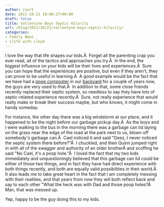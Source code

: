 ```yaml
---
author: court
date: 2011-10-21 19:00:27+00:00
draft: false
title: Vallentyne Boys Septic Hilarity
url: /blog/2011/10/21/vallentyne-boys-septic-hilarity/
categories:
- Family News
- Llife with Lloyd
---
```


I love the way that life shapes our kids.Â  Forget all the parenting crap you ever read, all of the tactics and approaches you try.Â  In the end, the biggest influence on your kids will be their lives and experiences.Â  Sure you can hope that the experiences are positive, but even if they aren't, they can prove to be useful in learning.Â  A good example would be the fact that we have had a [poop composter](http://www.vallentyne.com/blog/2009/06/08/poop-musings) in our [backyard](http://www.vallentyne.com/blog/2009/06/03/poop-happens) for a couple of years now, the guys are very used to that.Â  In addition to that, some close friends recently replaced their septic system, so needless to say they have lots of septic-related experience recently.Â  Sure, not really experience that would really make or break their success maybe, but who knows, it might come in handy someday.

For instance, the other day there was a big windstorm at our place, and it happened to be the night before our garbage pickup day.Â  As the boys and I were walking to the bus in the morning there was a garbage can lid laying on the grass near the edge of the road at the park next to us, blown off somebody's garbage can.Â  Cael noticed it and said "Geez, I never noticed the septic system there before?"Â  I chuckled, and then Quinn jumped right in with all of the swagger and authority of an older brotherÂ and scoffing he said "No Cael, it's a poop hole."Â  I loved the fact that my two kids immediately and unquestioningly believed that this garbage can lid could be either of those two things, and in fact they have had direct experience with both things recently, and both are equally valid possibilities in their world.Â  It also leads me to take great heart in the fact that I am completely messing with their realities, and that years from now they will both reflect back and say to each other "What the heck was with Dad and those poop holes?Â  Man, that was messed up.

Yep, happy to be the guy doing this to my kids.
